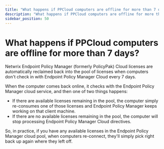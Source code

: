 ```yaml
---
title: "What happens if PPCloud computers are offline for more than 7 days?"
description: "What happens if PPCloud computers are offline for more than 7 days?"
sidebar_position: 50
---
```


# What happens if PPCloud computers are offline for more than 7 days?

Netwrix Endpoint Policy Manager (formerly PolicyPak) Cloud licenses are automatically reclaimed back
into the pool of licenses when computers don't check in with Endpoint Policy Manager Cloud every 7
days.

When the computer comes back online, it checks with the Endpoint Policy Manager cloud service, and
then one of two things happens:

- If there are available licenses remaining in the pool, the computer simply re-consumes one of
  those licenses and Endpoint Policy Manager keeps working on that client machine.
- If there are no available licenses remaining in the pool, the computer will stop processing
  Endpoint Policy Manager Cloud directives.

So, in practice, if you have any available licenses in the Endpoint Policy Manager cloud pool, when
computers re-connect, they'll simply pick right back up again where they left off.
